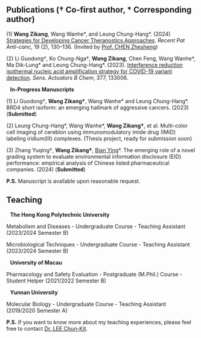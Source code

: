 ## Publications († Co-first author, * Corresponding author)

(1) **Wang Zikang**, Wang Wanhe*, and Leung Chung-Hang*. (2024) [Strategies for Developing Cancer Theranostics Approaches](https://www.eurekaselect.com/article/131687). _Recent Pat Anti-canc_, 19 (2), 130–136. (Invited by [Prof. CHEN Zhesheng](https://www.stjohns.edu/academics/faculty/zhe-sheng-chen))

(2) Li Guodong†, Ko Chung-Nga†, **Wang Zikang**, Chen Feng, Wang Wanhe*, Ma Dik-Lung* and Leung Chung-Hang*. (2023). [Interference reduction isothermal nucleic acid amplification strategy for COVID-19 variant detection](https://www.sciencedirect.com/science/article/pii/S0925400522016495?via%3Dihub#fig0030). _Sens. Actuators B Chem_, 377, 133006.


<h4 style="margin:0 10px 0;">In-Progress Manuscripts</h4> 

(1) Li Guodong†, **Wang Zikang†**, Wang Wanhe* and Leung Chung-Hang*. BRD4 short isoform: an emerging hallmark of aggressive cancers. (2023) (**Submitted**)

(2) Leung Chung-Hang*, Wang Wanhe*, **Wang Zikang†**, et al. Multi-color cell imaging of cereblon using immunomodulatory imide drug (IMiD) labeling iridium(III) complexes. (Thesis project, ready for submission soon)

(3) Zhang Yuqing†, **Wang Zikang†**, [Bian Ying](https://sklqrcm.um.edu.mo/ying-bian/)*. The emerging role of a novel grading system to evaluate environmental information disclosure (EID) performance: empirical analysis of Chinese listed pharmaceutical companies. (2024) (**Submitted**)

**P.S.** Manuscript is available upon reasonable request.

## Teaching

<h4 style="margin:0 10px 0;">The Hong Kong Polytechnic University</h4> 

Metabolism and Diseases - Undergraduate Course - Teaching Assistant (2023/2024 Semester B)

Microbiological Techniques - Undergraduate Course - Teaching Assistant (2023/2024 Semester B)

<h4 style="margin:0 10px 0;">University of Macau</h4>

Pharmacology and Safety Evaluation - Postgraduate (M.Phil.) Course - Student Helper (2021/2022 Semester B)

<h4 style="margin:0 10px 0;">Yunnan University</h4>

Molecular Biology - Undergraduate Course - Teaching Assistant (2019/2020 Semester A)

**P.S.** If you want to know more about my teaching experiences, please feel free to contact [Dr. LEE Chun-Kit](mailto:alan-ck.lee@polyu.edu.hk).
